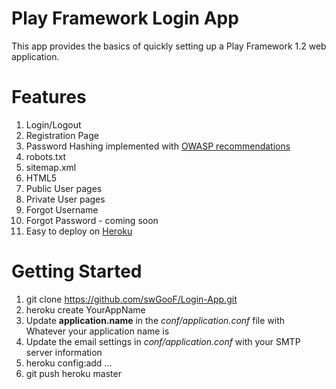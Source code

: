 # Play Framework Login App

This app provides the basics of quickly setting up a Play Framework 1.2 web application.

# Features

  1. Login/Logout
  2. Registration Page
  1. Password Hashing implemented with [OWASP recommendations](https://www.owasp.org/index.php/Hashing_Java)
  1. robots.txt
  1. sitemap.xml
  1. HTML5
  1. Public User pages
  1. Private User pages
  1. Forgot Username
  1. Forgot Password - coming soon
  1. Easy to deploy on [Heroku](http://www.heroku.com)
  
# Getting Started

  1. git clone https://github.com/swGooF/Login-App.git
  1. heroku create YourAppName
  1. Update **application.name** in the *conf/application.conf* file with Whatever your application name is
  1. Update the email settings in *conf/application.conf* with your SMTP server information
  1. heroku config:add ...
  1. git push heroku master
  

